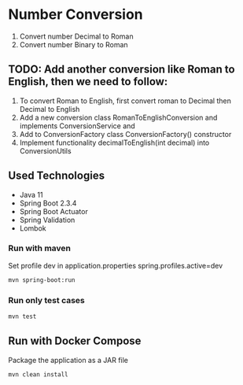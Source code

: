 # Number Conversion

1. Convert number Decimal to Roman
2. Convert number Binary to Roman

## TODO: Add another conversion like Roman to English, then we need to follow:
1. To convert Roman to English, first convert roman to Decimal then Decimal to English
2. Add a new conversion class RomanToEnglishConversion and implements ConversionService and
3. Add to ConversionFactory class ConversionFactory() constructor
4. Implement functionality decimalToEnglish(int decimal) into ConversionUtils 

## Used Technologies
* Java 11
* Spring Boot 2.3.4
* Spring Boot Actuator
* Spring Validation
* Lombok

### Run with maven
Set profile dev in application.properties
spring.profiles.active=dev

```sh
mvn spring-boot:run
```

### Run only test cases

```sh
mvn test
```

## Run with Docker Compose

Package the application as a JAR file

```sh
mvn clean install
```
